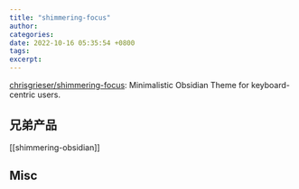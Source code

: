 ```yaml
---
title: "shimmering-focus"
author: 
categories: 
date: 2022-10-16 05:35:54 +0800
tags: 
excerpt: 
---
```




[chrisgrieser/shimmering-focus](https://github.com/chrisgrieser/shimmering-focus): Minimalistic Obsidian Theme for keyboard-centric users.




## 兄弟产品

[[shimmering-obsidian]]



## Misc





